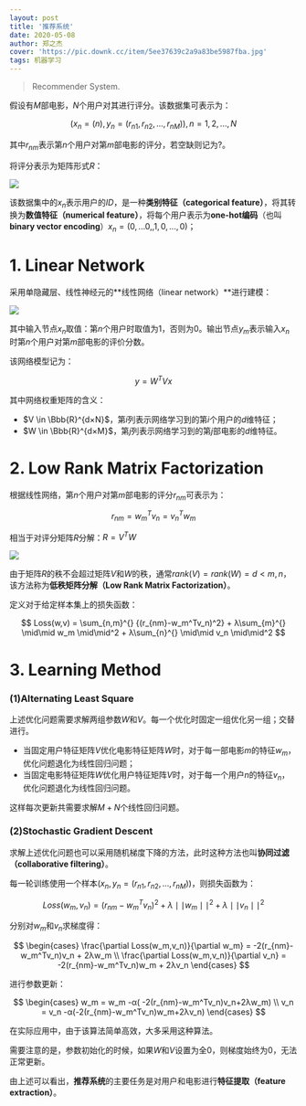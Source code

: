 ```yaml
---
layout: post
title: '推荐系统'
date: 2020-05-08
author: 郑之杰
cover: 'https://pic.downk.cc/item/5ee37639c2a9a83be5987fba.jpg'
tags: 机器学习
---
```


> Recommender System.

假设有$M$部电影，$N$个用户对其进行评分。该数据集可表示为：

$$ {(x_n=(n),y_n=(r_{n1},r_{n2},...,r_{nM})),n=1,2,...,N} $$

其中$r_{nm}$表示第$n$个用户对第$m$部电影的评分，若空缺则记为$?$。

将评分表示为矩阵形式$R$：

![](https://pic.downk.cc/item/5ee045e9c2a9a83be5c07d16.jpg)

该数据集中的$x_n$表示用户的$ID$，是一种**类别特征（categorical feature）**，将其转换为**数值特征（numerical feature）**，将每个用户表示为**one-hot编码**（也叫**binary vector encoding**）$x_n=(0,...0,,1,0,...,0)$；


# 1. Linear Network
采用单隐藏层、线性神经元的**线性网络（linear network）**进行建模：

![](https://pic.downk.cc/item/5ee046b7c2a9a83be5c27d08.jpg)

其中输入节点$x_n$取值：第$n$个用户时取值为1，否则为0。输出节点$y_m$表示输入$x_n$时第$n$个用户对第$m$部电影的评价分数。

该网络模型记为：

$$ y = W^TVx $$

其中网络权重矩阵的含义：
- $V \in \Bbb{R}^{d×N}$，第$i$列表示网络学习到的第$i$个用户的$d$维特征；
- $W \in \Bbb{R}^{d×M}$，第$j$列表示网络学习到的第$j$部电影的$d$维特征。

# 2. Low Rank Matrix Factorization
根据线性网络，第$n$个用户对第$m$部电影的评分$r_{nm}$可表示为：

$$ r_{nm} = w_m^Tv_n = v_n^Tw_m $$

相当于对评分矩阵$R$分解：$R=V^TW$

![](https://pic.downk.cc/item/5ee0468ac2a9a83be5c204fe.jpg)

由于矩阵$R$的秩不会超过矩阵$V$和$W$的秩，通常$rank(V)=rank(W)=d<m,n$，该方法称为**低秩矩阵分解（Low Rank Matrix Factorization）**。

定义对于给定样本集上的损失函数：

$$ Loss(w,v) = \sum_{n,m}^{} {(r_{nm}-w_m^Tv_n)^2} + λ\sum_{m}^{}  \mid\mid w_m \mid\mid^2 + λ\sum_{n}^{}  \mid\mid v_n \mid\mid^2 $$

# 3. Learning Method

### (1)Alternating Least Square
上述优化问题需要求解两组参数$W$和$V$。每一个优化时固定一组优化另一组；交替进行。

- 当固定用户特征矩阵$V$优化电影特征矩阵$W$时，对于每一部电影$m$的特征$w_m$，优化问题退化为线性回归问题；
- 当固定电影特征矩阵$W$优化用户特征矩阵$V$时，对于每一个用户$n$的特征$v_n$，优化问题退化为线性回归问题。

这样每次更新共需要求解$M+N$个线性回归问题。

### (2)Stochastic Gradient Descent
求解上述优化问题也可以采用随机梯度下降的方法，此时这种方法也叫**协同过滤（collaborative filtering）**。

每一轮训练使用一个样本$(x_n,y_n=(r_{n1},r_{n2},...,r_{nM}))$，则损失函数为：

$$ Loss(w_m,v_n) = (r_{nm}-w_m^Tv_n)^2 + λ\mid\mid w_m \mid\mid^2 + λ\mid\mid v_n \mid\mid^2 $$

分别对$w_m$和$v_n$求梯度得：

$$ \begin{cases} \frac{\partial Loss(w_m,v_n)}{\partial w_m} = -2(r_{nm}-w_m^Tv_n)v_n + 2λw_m \\ \frac{\partial Loss(w_m,v_n)}{\partial v_n} = -2(r_{nm}-w_m^Tv_n)w_m + 2λv_n \end{cases} $$

进行参数更新：

$$ \begin{cases} w_m = w_m -α( -2(r_{nm}-w_m^Tv_n)v_n+2λw_m) \\ v_n = v_n -α(-2(r_{nm}-w_m^Tv_n)w_m+2λv_n) \end{cases} $$

在实际应用中，由于该算法简单高效，大多采用这种算法。

需要注意的是，参数初始化的时候，如果$W$和$V$设置为全0，则梯度始终为0，无法正常更新。

由上述可以看出，**推荐系统**的主要任务是对用户和电影进行**特征提取（feature extraction）**。